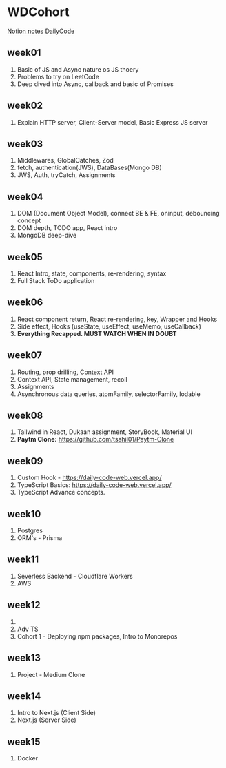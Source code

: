 # WDCohort
[Notion notes](https://quickest-juniper-f9c.notion.site/Cohort-2-0-6b6c2a9f1282499aba4782b88bf7e204)
[DailyCode](https://daily-code-web.vercel.app/)

## week01
1. Basic of JS and Async nature os JS thoery
2. Problems to try on LeetCode
3. Deep dived into Async, callback and basic of Promises

## week02
1. Explain HTTP server, Client-Server model, Basic Express JS server

## week03
1. Middlewares, GlobalCatches, Zod
2. fetch, authentication(JWS), DataBases(Mongo DB)
3. JWS, Auth, tryCatch, Assignments

## week04
1. DOM (Document Object Model), connect BE & FE, oninput, debouncing concept
2. DOM depth, TODO app, React intro
3. MongoDB deep-dive

## week05
1. React Intro, state, components, re-rendering, syntax
2. Full Stack ToDo application

## week06
1. React component return, React re-rendering, key, Wrapper and Hooks
2. Side effect, Hooks (useState, useEffect, useMemo, useCallback)
3. **Everything Recapped. MUST WATCH WHEN IN DOUBT** 

## week07
1. Routing, prop drilling, Context API
2. Context API, State management, recoil
3. Assignments
4. Asynchronous data queries, atomFamily, selectorFamily, lodable

## week08
1. Tailwind in React, Dukaan assignment, StoryBook, Material UI
2. **Paytm Clone:** https://github.com/tsahil01/Paytm-Clone

## week09
1. Custom Hook - https://daily-code-web.vercel.app/
2. TypeScript Basics: https://daily-code-web.vercel.app/
3. TypeScript Advance concepts.

## week10
1. Postgres
2. ORM's - Prisma

## week11
1. Severless Backend - Cloudflare Workers
2. AWS

## week12
1. 
2. Adv TS
3. Cohort 1 - Deploying npm packages, Intro to Monorepos

## week13
1. Project - Medium Clone

## week14
1. Intro to Next.js (Client Side)
2. Next.js (Server Side)

## week15
1. Docker
